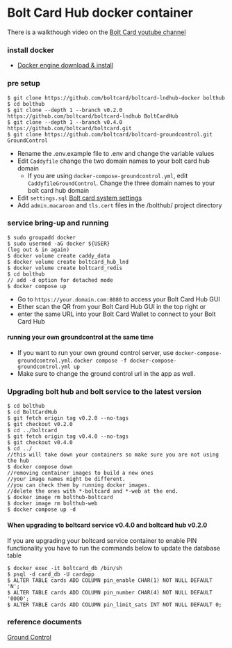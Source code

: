 # Bolt Card Hub docker container

There is a walkthough video on the [Bolt Card youtube channel](https://www.youtube.com/@boltcard)  

### install docker

- [Docker engine download & install](https://docs.docker.com/engine/install/)
   
### pre setup
```
$ git clone https://github.com/boltcard/boltcard-lndhub-docker bolthub
$ cd bolthub
$ git clone --depth 1 --branch v0.2.0 https://github.com/boltcard/boltcard-lndhub BoltCardHub
$ git clone --depth 1 --branch v0.4.0 https://github.com/boltcard/boltcard.git
$ git clone https://github.com/boltcard/boltcard-groundcontrol.git GroundControl
```
- Rename the .env.example file to .env and change the variable values
- Edit `Caddyfile` change the two domain names to your bolt card hub domain
   - If you are using `docker-compose-groundcontrol.yml`, edit `CaddyfileGroundControl`. Change the three domain names to your bolt card hub domain
- Edit `settings.sql` [Bolt card system settings](https://github.com/boltcard/boltcard/blob/main/docs/SETTINGS.md)
- Add `admin.macaroon` and `tls.cert` files in the /bolthub/ project directory

### service bring-up and running
```
$ sudo groupadd docker
$ sudo usermod -aG docker ${USER}
(log out & in again)
$ docker volume create caddy_data
$ docker volume create boltcard_hub_lnd
$ docker volume create boltcard_redis
$ cd bolthub
// add -d option for detached mode
$ docker compose up
```
- Go to `https://your.domain.com:8080` to access your Bolt Card Hub GUI 
- Either scan the QR from your Bolt Card Hub GUI in the top right or
- enter the same URL into your Bolt Card Wallet to connect to your Bolt Card Hub


#### running your own groundcontrol at the same time
- If you want to run your own ground control server, use `docker-compose-groundcontrol.yml`. `docker compose -f docker-compose-groundcontrol.yml up`
- Make sure to change the ground control url in the app as well.



### Upgrading bolt hub and bolt service to the latest version

```
$ cd bolthub
$ cd BoltCardHub
$ git fetch origin tag v0.2.0 --no-tags
$ git checkout v0.2.0
$ cd ../boltcard
$ git fetch origin tag v0.4.0 --no-tags
$ git checkout v0.4.0
$ cd ../
//this will take down your containers so make sure you are not using the hub
$ docker compose down
//removing container images to build a new ones
//your image names might be different.
//you can check them by running docker images.
//delete the ones with *-boltcard and *-web at the end.
$ docker image rm bolthub-boltcard
$ docker image rm bolthub-web
$ docker compose up -d
```


#### When upgrading to boltcard service v0.4.0 and boltcard hub v0.2.0
If you are upgrading your boltcard service container to enable PIN functionality you have to run the commands below to update the database table

```
$ docker exec -it boltcard_db /bin/sh
$ psql -d card_db -U cardapp
$ ALTER TABLE cards ADD COLUMN pin_enable CHAR(1) NOT NULL DEFAULT 'N';
$ ALTER TABLE cards ADD COLUMN pin_number CHAR(4) NOT NULL DEFAULT '0000';
$ ALTER TABLE cards ADD COLUMN pin_limit_sats INT NOT NULL DEFAULT 0;
```


### reference documents

[Ground Control](https://github.com/BlueWallet/GroundControl)
